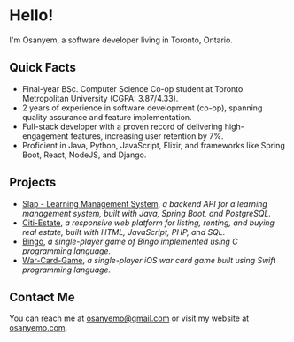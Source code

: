 # Hello!  

I'm Osanyem, a software developer living in Toronto, Ontario.  

## Quick Facts  
- Final-year BSc. Computer Science Co-op student at Toronto Metropolitan University (CGPA: 3.87/4.33).  
- 2 years of experience in software development (co-op), spanning quality assurance and feature implementation.  
- Full-stack developer with a proven record of delivering high-engagement features, increasing user retention by 7%.  
- Proficient in Java, Python, JavaScript, Elixir, and frameworks like Spring Boot, React, NodeJS, and Django.  

## Projects  

- [Slap - Learning Management System](https://github.com/Osanyem/slap-backend), _a backend API for a learning management system, built with Java, Spring Boot, and PostgreSQL._  
- [Citi-Estate](https://github.com/Osanyem/Citi-Estate), _a responsive web platform for listing, renting, and buying real estate, built with HTML, JavaScript, PHP, and SQL._  
- [Bingo](https://github.com/Osanyem/Bingo), _a single-player game of Bingo implemented using C programming language._  
- [War-Card-Game](https://github.com/Osanyem/War-Card-Game), _a single-player iOS war card game built using Swift programming language._

## Contact Me  

You can reach me at <osanyemo@gmail.com> or visit my website at [osanyemo.com](https://osanyemo.com).  
